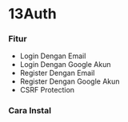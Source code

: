 # 13Auth

### Fitur

- Login Dengan Email
- Login Dengan Google Akun
- Register Dengan Email
- Register Dengan Google Akun
- CSRF Protection


### Cara Instal

